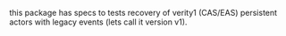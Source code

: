 this package has specs to tests recovery of verity1 (CAS/EAS) persistent actors with legacy events (lets call it version v1).
